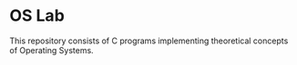 # OS Lab
This repository consists of C programs implementing theoretical concepts of Operating Systems.
